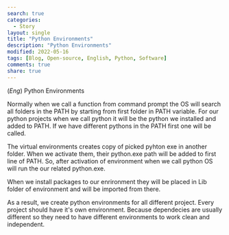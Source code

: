 ```yaml
---
search: true
categories: 
  - Story
layout: single
title: "Python Environments"
description: "Python Environments"
modified: 2022-05-16
tags: [Blog, Open-source, English, Python, Software]
comments: true
share: true
---
```

(*Eng*) Python Environments

Normally when we call a function from command prompt the OS will search all folders in the PATH by starting from first folder in PATH variable. For our python projects when we call python it will be the python we installed and added to PATH. If we have different pythons in the PATH first one will be called.

The virtual environments creates copy of picked pyhton exe in another folder. When we activate them, their python.exe path will be added to first line of PATH. So, after activation of environment when we call python OS will run the our related python.exe.

When we install packages to our enrironment they will be placed in Lib folder of environment and will be imported from there.

As a result, we create python environments for all different project. Every project should have it's own environment. Because dependecies are usually different so they need to have different environments to work clean and independent.
